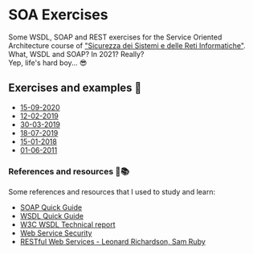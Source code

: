 # SOA Exercises

Some WSDL, SOAP and REST exercises for the Service Oriented Architecture course of ["Sicurezza dei Sistemi e delle Reti Informatiche"](https://www.unimi.it/it/corsi/corsi-di-laurea/sicurezza-dei-sistemi-e-delle-reti-informatiche).
What, WSDL and SOAP? In 2021? Really?  
Yep, life's hard boy... 😎

## Exercises and examples 📒

- [15-09-2020](./exercises/2020-09-15.MD)
- [12-02-2019](./exercises/2019-02-12.MD)
- [30-03-2019](./exercises/2019-03-30.MD)
- [18-07-2019](./exercises/2019-07-18.MD)
- [15-01-2018](./exercises/2018-01-15.MD)
- [01-06-2011](./exercises/2018-01-15.MD)

### References and resources 🔖📚

Some references and resources that I used to study and learn:

- [SOAP Quick Guide](https://www.tutorialspoint.com/soap/soap_quick_guide.htm)
- [WSDL Quick Guide](https://www.tutorialspoint.com/wsdl/wsdl_quick_guide.htm)
- [W3C WSDL Technical report](https://www.w3.org/TR/wsdl.html#_notational)
- [Web Service Security](https://www.ibm.com/support/knowledgecenter/en/SSEQTP_8.5.5/com.ibm.websphere.base.doc/ae/cwbs_conceptsmsglevel.html)
- [RESTful Web Services - Leonard Richardson, Sam Ruby](https://www.oreilly.com/library/view/restful-web-services/9780596529260/)